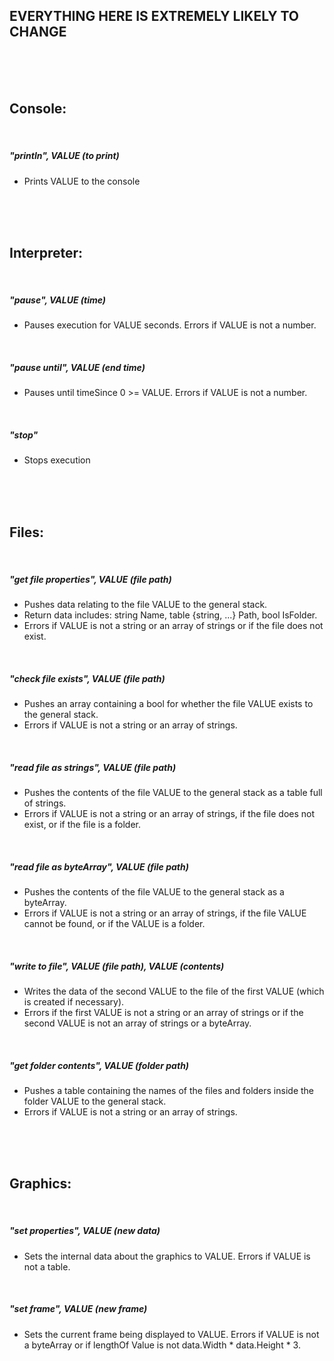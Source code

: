 ## EVERYTHING HERE IS EXTREMELY LIKELY TO CHANGE

<br>
<br>
<br>

## Console:

<br>

##### "println", VALUE (to print)

- Prints VALUE to the console

<br>
<br>
<br>

## Interpreter:

<br>

##### "pause", VALUE (time)

- Pauses execution for VALUE seconds. Errors if VALUE is not a number.

<br>

##### "pause until", VALUE (end time)

- Pauses until timeSince 0 >= VALUE. Errors if VALUE is not a number.

<br>

##### "stop"

- Stops execution

<br>
<br>
<br>

## Files:

<br>

##### "get file properties", VALUE (file path)

- Pushes data relating to the file VALUE to the general stack.
- Return data includes: string Name, table {string, ...} Path, bool IsFolder.
- Errors if VALUE is not a string or an array of strings or if the file does not exist.

<br>

##### "check file exists", VALUE (file path)

- Pushes an array containing a bool for whether the file VALUE exists to the general stack.
- Errors if VALUE is not a string or an array of strings.

<br>

##### "read file as strings", VALUE (file path)

- Pushes the contents of the file VALUE to the general stack as a table full of strings.
- Errors if VALUE is not a string or an array of strings, if the file does not exist, or if the file is a folder.

<br>

##### "read file as byteArray", VALUE (file path)

- Pushes the contents of the file VALUE to the general stack as a byteArray.
- Errors if VALUE is not a string or an array of strings, if the file VALUE cannot be found, or if the VALUE is a folder.

<br>

##### "write to file", VALUE (file path), VALUE (contents)

- Writes the data of the second VALUE to the file of the first VALUE (which is created if necessary).
- Errors if the first VALUE is not a string or an array of strings or if the second VALUE is not an array of strings or a byteArray.

<br>

##### "get folder contents", VALUE (folder path)

- Pushes a table containing the names of the files and folders inside the folder VALUE to the general stack.
- Errors if VALUE is not a string or an array of strings.

<br>
<br>
<br>

## Graphics:

<br>

##### "set properties", VALUE (new data)

- Sets the internal data about the graphics to VALUE. Errors if VALUE is not a table.

<br>

##### "set frame", VALUE (new frame)

- Sets the current frame being displayed to VALUE. Errors if VALUE is not a byteArray or if lengthOf Value is not data.Width * data.Height * 3.